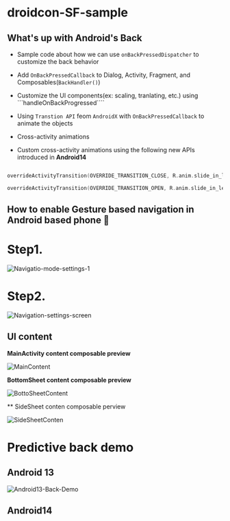 # droidcon-SF-sample

## What's up with Android's Back

- Sample code about how we can use ```onBackPressedDispatcher``` to customize the back behavior

- Add ```OnBackPressedCallback``` to Dialog, Activity, Fragment, and Composables(```BackHandler()```)

- Customize the UI components(ex: scaling, tranlating, etc.) using ```handleOnBackProgressed````

- Using ```Transtion API``` feom ```AndroidX``` with ```OnBackPressedCallback``` to animate the objects

- Cross-activity animations

- Custom cross-activity animations using the following new APIs introduced in **Android14**
```Kotlin

overrideActivityTransition(OVERRIDE_TRANSITION_CLOSE, R.anim.slide_in_left, R.anim.slide_out_left)

overrideActivityTransition(OVERRIDE_TRANSITION_OPEN, R.anim.slide_in_left, R.anim.slide_out_left)

```

## How to enable Gesture based navigation in Android based phone 📲

# Step1.

![Navigatio-mode-settings-1](https://github.com/navczydev/droidcon-SF-sample/assets/8358882/d3dac850-8396-4a83-8204-fcd382688fbc)

# Step2.

![Navigation-settings-screen](https://github.com/navczydev/droidcon-SF-sample/assets/8358882/12518f62-1b4a-4282-af0b-46b135b198fc)


## UI content

**MainActivity content composable preview**

![MainContent](https://github.com/navczydev/droidcon-SF-sample/assets/8358882/9d5f3c6b-fa1f-4cf5-942e-3e9181afbb91)

**BottomSheet content composable preview**

![BottoSheetContent](https://github.com/navczydev/droidcon-SF-sample/assets/8358882/7f6028bd-4be7-4385-8966-ff97b4941234)

** SideSheet conten composable perview

![SideSheetConten](https://github.com/navczydev/droidcon-SF-sample/assets/8358882/6f089f36-e3ec-46a5-8de8-b3bad881309d)



# Predictive back demo

## Android 13

![Android13-Back-Demo](https://github.com/navczydev/droidcon-SF-sample/assets/8358882/0da1ac13-fe78-49e6-a67a-ae0107dce502)



## Android14






